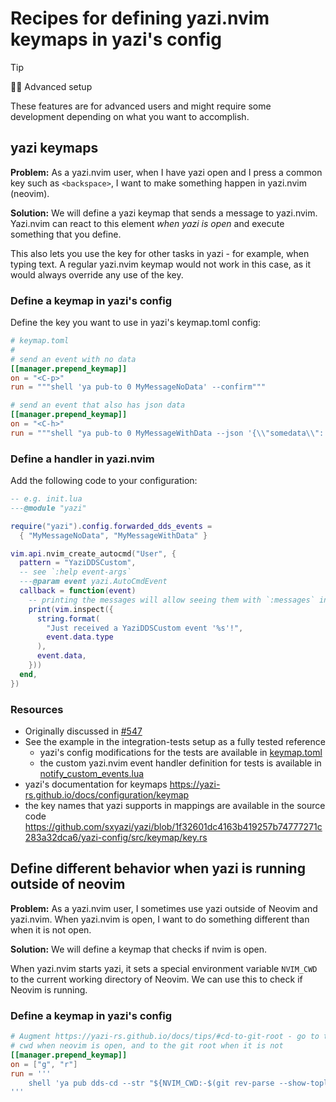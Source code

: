 # Recipes for defining yazi.nvim keymaps in yazi's config

> [!TIP]
>
> 🧙🏻 Advanced setup
>
> These features are for advanced users and might require some development
> depending on what you want to accomplish.

## yazi keymaps

**Problem:** As a yazi.nvim user, when I have yazi open and I press a common key
such as `<backspace>`, I want to make something happen in yazi.nvim (neovim).

**Solution:** We will define a yazi keymap that sends a message to yazi.nvim.
Yazi.nvim can react to this element _when yazi is open_ and execute something
that you define.

This also lets you use the key for other tasks in yazi - for example, when
typing text. A regular yazi.nvim keymap would not work in this case, as it would
always override any use of the key.

### Define a keymap in yazi's config

Define the key you want to use in yazi's keymap.toml config:

```toml
# keymap.toml
#
# send an event with no data
[[manager.prepend_keymap]]
on = "<C-p>"
run = """shell 'ya pub-to 0 MyMessageNoData' --confirm"""

# send an event that also has json data
[[manager.prepend_keymap]]
on = "<C-h>"
run = """shell "ya pub-to 0 MyMessageWithData --json '{\\"somedata\\": 123}'" --confirm"""
```

### Define a handler in yazi.nvim

Add the following code to your configuration:

```lua
-- e.g. init.lua
---@module "yazi"

require("yazi").config.forwarded_dds_events =
  { "MyMessageNoData", "MyMessageWithData" }

vim.api.nvim_create_autocmd("User", {
  pattern = "YaziDDSCustom",
  -- see `:help event-args`
  ---@param event yazi.AutoCmdEvent
  callback = function(event)
    -- printing the messages will allow seeing them with `:messages` in tests
    print(vim.inspect({
      string.format(
        "Just received a YaziDDSCustom event '%s'!",
        event.data.type
      ),
      event.data,
    }))
  end,
})
```

### Resources

- Originally discussed in
  [#547](https://github.com/mikavilpas/yazi.nvim/issues/547)
- See the example in the integration-tests setup as a fully tested reference
  - yazi's config modifications for the tests are available in
    [keymap.toml](../integration-tests/test-environment/.config/yazi/keymap.toml)
  - the custom yazi.nvim event handler definition for tests is available in
    [notify_custom_events.lua](../integration-tests/test-environment/config-modifications/notify_custom_events.lua)
- yazi's documentation for keymaps
  <https://yazi-rs.github.io/docs/configuration/keymap>
- the key names that yazi supports in mappings are available in the source code
  <https://github.com/sxyazi/yazi/blob/1f32601dc4163b419257b74777271c283a32dca6/yazi-config/src/keymap/key.rs>

## Define different behavior when yazi is running outside of neovim

**Problem:** As a yazi.nvim user, I sometimes use yazi outside of Neovim and
yazi.nvim. When yazi.nvim is open, I want to do something different than when it
is not open.

**Solution:** We will define a keymap that checks if nvim is open.

When yazi.nvim starts yazi, it sets a special environment variable `NVIM_CWD` to
the current working directory of Neovim. We can use this to check if Neovim is
running.

### Define a keymap in yazi's config

```toml
# Augment https://yazi-rs.github.io/docs/tips/#cd-to-git-root - go to the nvim
# cwd when neovim is open, and to the git root when it is not
[[manager.prepend_keymap]]
on = ["g", "r"]
run = '''
	shell 'ya pub dds-cd --str "${NVIM_CWD:-$(git rev-parse --show-toplevel 2>/dev/null)}"' --confirm
'''
```
